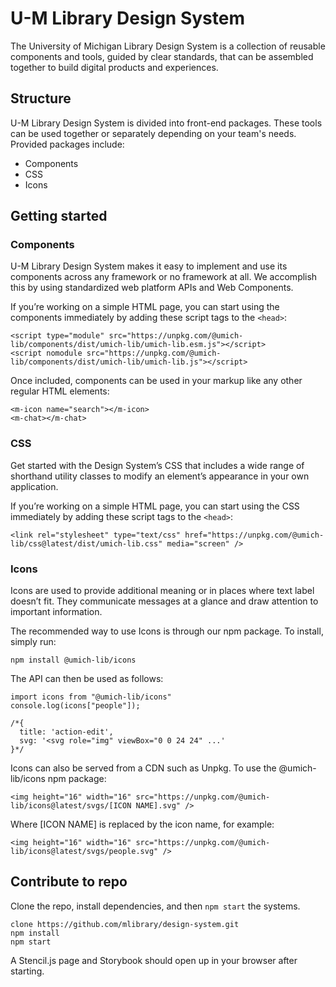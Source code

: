 # U-M Library Design System

The University of Michigan Library Design System is a collection of reusable components and tools, guided by clear standards, that can be assembled together to build digital products and experiences.

## Structure

U-M Library Design System is divided into front-end packages. These tools can be used together or separately depending on your team's needs. Provided packages include:

- Components
- CSS
- Icons

## Getting started

### Components

U-M Library Design System makes it easy to implement and use its components across any framework or no framework at all. We accomplish this by using standardized web platform APIs and Web Components.

If you’re working on a simple HTML page, you can start using the components immediately by adding these script tags to the `<head>`:

```
<script type="module" src="https://unpkg.com/@umich-lib/components/dist/umich-lib/umich-lib.esm.js"></script>
<script nomodule src="https://unpkg.com/@umich-lib/components/dist/umich-lib/umich-lib.js"></script>
```

Once included, components can be used in your markup like any other regular HTML elements:

```
<m-icon name="search"></m-icon>
<m-chat></m-chat>
```

### CSS

Get started with the Design System’s CSS that includes a wide range of shorthand utility classes to modify an element’s appearance in your own application.

If you’re working on a simple HTML page, you can start using the CSS immediately by adding these script tags to the `<head>`:

```
<link rel="stylesheet" type="text/css" href="https://unpkg.com/@umich-lib/css@latest/dist/umich-lib.css" media="screen" />
```

### Icons

Icons are used to provide additional meaning or in places where text label doesn’t fit. They communicate messages at a glance and draw attention to important information.

The recommended way to use Icons is through our npm package. To install, simply run:

```
npm install @umich-lib/icons
```

The API can then be used as follows:

```
import icons from "@umich-lib/icons"
console.log(icons["people"]);

/*{
  title: 'action-edit',
  svg: '<svg role="img" viewBox="0 0 24 24" ...'
}*/
```

Icons can also be served from a CDN such as Unpkg. To use the @umich-lib/icons npm package:

```
<img height="16" width="16" src="https://unpkg.com/@umich-lib/icons@latest/svgs/[ICON NAME].svg" />
```

Where [ICON NAME] is replaced by the icon name, for example:

```
<img height="16" width="16" src="https://unpkg.com/@umich-lib/icons@latest/svgs/people.svg" />
```

## Contribute to repo

Clone the repo, install dependencies, and then `npm start` the systems.

```
clone https://github.com/mlibrary/design-system.git
npm install
npm start
```

A Stencil.js page and Storybook should open up in your browser after starting.
